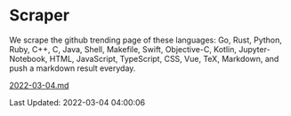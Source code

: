 # Scraper

We scrape the github trending page of these languages: Go, Rust, Python, Ruby, C++, C, Java, Shell, Makefile, Swift, Objective-C, Kotlin, Jupyter-Notebook, HTML, JavaScript, TypeScript, CSS, Vue, TeX, Markdown, and push a markdown result everyday.

[2022-03-04.md](https://github.com/yangwenmai/github-trending-backup/blob/master/2022-03-04.md)

Last Updated: 2022-03-04 04:00:06